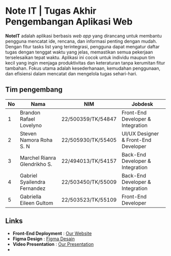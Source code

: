 # Note IT | Tugas Akhir Pengembangan Aplikasi Web

**NoteIT** adalah aplikasi berbasis _web app_ yang dirancang untuk membantu pengguna mencatat ide, rencana, dan informasi penting dengan mudah. Dengan fitur tasks list yang terintegrasi, pengguna dapat mengatur daftar tugas dengan tenggat waktu yang jelas, memastikan semua pekerjaan terselesaikan tepat waktu. Aplikasi ini cocok untuk individu maupun tim kecil yang ingin menjaga produktivitas dan keteraturan tanpa kerumitan fitur tambahan. Fokus utama adalah kesederhanaan, kemudahan penggunaan, dan efisiensi dalam mencatat dan mengelola tugas sehari-hari.

## Tim pengembang

| No  | Nama                         | NIM                | Jobdesk                              |
| --- | ---------------------------- | ------------------ | ------------------------------------ |
| 1   | Brandon Rafael Lovelyno      | 22/500359/TK/54847 | Front-End Developer & Integration    |
| 2   | Steven Namora Roha S. N      | 22/505930/TK/55405 | UI/UX Designer & Front-End Developer |
| 3   | Marchel Rianra Glendrikho S. | 22/494013/TK/54157 | Back-End Developer & Integration     |
| 4   | Gabriel Syailendra Fernandez | 22/503450/TK/55009 | Back-End Developer & Integration     |
| 5   | Gabriella Eileen Gultom      | 22/503523/TK/55109 | Front-End Developer                  |

## Links

- **Front-End Deployment** : [Our Website](https://)
- **Figma Design** : [Figma Desain](https://www.figma.com/design/OWsAwdikljTOvgVEnQZD3Q/Desain-PAW?node-id=0-1&t=8VVIs1HcwGmWD9yh-1)
- **Video Presentation** : [Our Presentation](https://)
-
